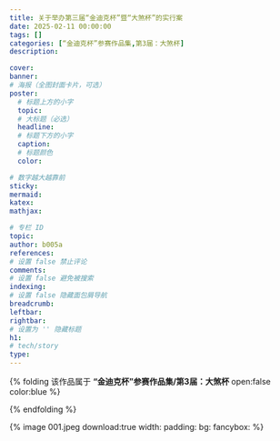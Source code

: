 ```yaml
---
title: 关于举办第三届“金迪克杯”暨“大煞杯”的实行案
date: 2025-02-11 00:00:00
tags: []
categories: [“金迪克杯”参赛作品集,第3届：大煞杯]
description: 

cover: 
banner:
# 海报（全图封面卡片，可选）
poster:
  # 标题上方的小字
  topic:
  # 大标题（必选）
  headline:
  # 标题下方的小字
  caption:
  # 标题颜色
  color:

# 数字越大越靠前
sticky:
mermaid:
katex: 
mathjax: 

# 专栏 ID
topic: 
author: b005a
references:
# 设置 false 禁止评论
comments: 
# 设置 false 避免被搜索
indexing: 
# 设置 false 隐藏面包屑导航
breadcrumb: 
leftbar: 
rightbar:
# 设置为 '' 隐藏标题
h1: 
# tech/story
type: 
---
```


{% folding 该作品属于 **“金迪克杯”参赛作品集/第3届：大煞杯** open:false color:blue %}

  <!-- {% image /static/images/head-jindikebei-3.jpeg download:true width: padding: bg: fancybox: %} -->

{% endfolding %}

{% image 001.jpeg download:true width: padding: bg: fancybox: %}

